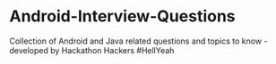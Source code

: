 Android-Interview-Questions
===========================

Collection of Android and Java related questions and topics to know - developed by Hackathon Hackers #HellYeah
